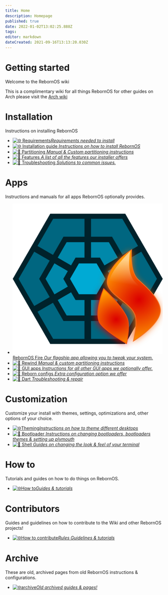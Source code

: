 ```yaml
---
title: Home
description: Homepage
published: true
date: 2022-01-02T13:02:25.888Z
tags: 
editor: markdown
dateCreated: 2021-09-16T13:13:20.030Z
---
```


# Getting started

Welcome to the RebornOS wiki

This is a complimentary wiki for all things RebornOS for other guides on Arch please visit the [Arch wiki](https://wiki.archlinux.org)

# Installation

Instructions on installing RebornOS

-    [![🌐](/_assets/svg/requirement.svg) Requirements*Requirements needed to install*](/installation/Requirements)
-    [![🌐](/_assets/svg/computerscreen.png) Installation guide *Instructions on how to install RebornOS*](/installation/cnchi)
-    [![👥](/_assets/svg/partitioning.svg) Partitioning *Manual & Custom partitioning instructions*](/installation/Partitioning)
-    [![📡](/_assets/svg/features.svg) Features *A list of all the features our installer offers*](/installation/Features)
-    [![🔧](/_assets/svg/twemoji/1f527.svg) Troubleshooting *Solutions to common issues.*](/installation/Troubleshooting)

# Apps

Instructions and manuals for all apps RebornOS optionally provides.

-    [![🌐](/fire.svg) RebornOS Fire *Our flagship app allowing you to tweak your system.*](/apps/RebornOSFire)
-    [![👥](/_assets/svg/twemoji/1f465.svg) Rewind *Manual & custom partitioning instructions*](/apps/Rewind)
-    [![📡](/_assets/svg/guiapps.svg) GUI apps *Instructions for all other GUI apps we optionally offer.*](/apps/Apps)
-    [![🔧](/_assets/svg/logo.png) Reborn configs *Extra configuration option we offer*](/apps/Rebornconfigs)
-    [![🔧](/_assets/svg/logo.png) Dart *Troubleshooting & repair*](/apps/Dart)

# Customization

Customize your install with themes, settings, optimizations and, other options of your choice.

-   [![🌐](/_assets/svg/themes.svg)Theming*Instructions on how to theme different desktops*](/customization/Theming)
-    [![👥](/_assets/svg/grub.svg) Bootloader *Instructions on changing bootloaders, bootloaders themes & setting up plymouth*](/customization/Bootloader)
-    [![👥](/_assets/svg/terminal.svg) Shell *Guides on changing the look & feel of your terminal*](/customization/Shell)

# How to

Tutorials and guides on how to do things on RebornOS.

-   [![🌐](/_assets/svg/userguide.svg)How to*Guides & tutorials*](/howto/Howto)

# Contributors

Guides and guidelines on how to contribute to the Wiki and other RebornOS projects!

-   [![🌐](/_assets/svg/userguide.svg)How to contribute*Rules Guidelines & tutorials*](/howto/contribute)

# Archive

These are old, archived pages from old RebornOS instructions & configurations.

-   [![🌐](/_assets/svg/archive.svg)archive*Old archived guides & pages!*](/archive/archive)